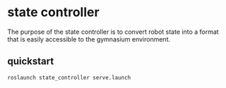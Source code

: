 # state controller

The purpose of the state controller is to convert robot state into a format that is easily accessible to the gymnasium environment.

## quickstart

```bash
roslaunch state_controller serve.launch
```
